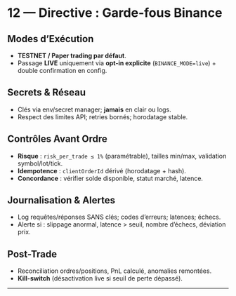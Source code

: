 <!-- .cursor/rules/12-DIRECTIVE-binance-guardrails.md -->
# 12 — Directive : Garde-fous Binance

## Modes d’Exécution
- **TESTNET / Paper trading par défaut**.
- Passage **LIVE** uniquement via **opt-in explicite** (`BINANCE_MODE=live`) + double confirmation en config.

## Secrets & Réseau
- Clés via env/secret manager; **jamais** en clair ou logs.
- Respect des limites API; retries bornés; horodatage stable.

## Contrôles Avant Ordre
- **Risque** : `risk_per_trade ≤ 1%` (paramétrable), tailles min/max, validation symbol/lot/tick.
- **Idempotence** : `clientOrderId` dérivé (horodatage + hash).
- **Concordance** : vérifier solde disponible, statut marché, latence.

## Journalisation & Alertes
- Log requêtes/réponses SANS clés; codes d’erreurs; latences; échecs.
- Alerte si : slippage anormal, latence > seuil, nombre d’échecs, déviation prix.

## Post-Trade
- Reconciliation ordres/positions, PnL calculé, anomalies remontées.
- **Kill-switch** (désactivation live si seuil de perte dépassé).

---
